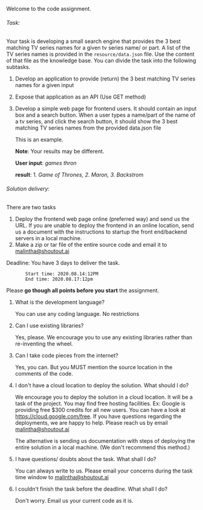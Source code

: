 Welcome to the code assignment. 

###### Task:

Your task is developing a small search engine that provides the 3 best matching TV series names for a given tv series name/ or part. A list of the TV series names is provided in the `resource/data.json` file. Use the content of that file as the knowledge base. You can divide the task into the following subtasks.

1. Develop an application to provide (return) the 3 best matching TV series names for a given input
2. Expose that application as an API (Use GET method)
3. Develop a simple web page for frontend users. It should contain an input box and a search button. When 
   a user types a name/part of the name of a tv series, and click the search button, it should show the 3 best matching TV
   series names from the provided data.json file
   
   This is an example. 
       
     **Note**: Your results may be different.
     
     **User input**: _games thron_
     
     **result**: 1. _Game of Thrones, 2. Maron, 3. Backstrom_
     
###### Solution delivery:

 There are two tasks

   1. Deploy the  frontend web page online (preferred way) and send us the URL. If you are unable to deploy the frontend in an online location, send us a document with the instructions to startup the front end/backend servers in a local machine.
   2. Make a zip or tar file of the entire source code and email it to malintha@shoutout.ai

Deadline: You have 3 days to deliver the task. 

           Start time: 2020.08.14:12PM
           End time: 2020.08.17:12pm    

Please **go though all points before you start** the assignment.

1. What is the development language?

    You can use any coding language. No restrictions

2. Can I use existing libraries?

    Yes, please. We encourage you to use any existing libraries rather than re-inventing the wheel.

3. Can I take code pieces from the internet?

   Yes, you can. But you MUST mention the source location in the comments of the code. 

5. I don't have a cloud location to deploy the solution. What should I do?

   We encourage you to deploy the solution in a cloud location. It will be a task of the project. You may find free hosting facilities. Ex: Google is providing free $300 credits for all new users. You can have a 
   look at https://cloud.google.com/free. If you have questions regarding the deployments, we are happy to help. Please reach 
   us by email malintha@shoutout.ai
   
   The alternative is sending us documentation with steps of deploying the entire solution in a local machine. (We don't recommend this method.)
   
6. I have questions/ doubts about the task. What shall I do?

   You can always write to us. Please email your concerns during the task time window to malintha@shoutout.ai
   
7. I couldn't finish the task before the deadline. What shall I do?

   Don't worry. Email us your current code as it is.